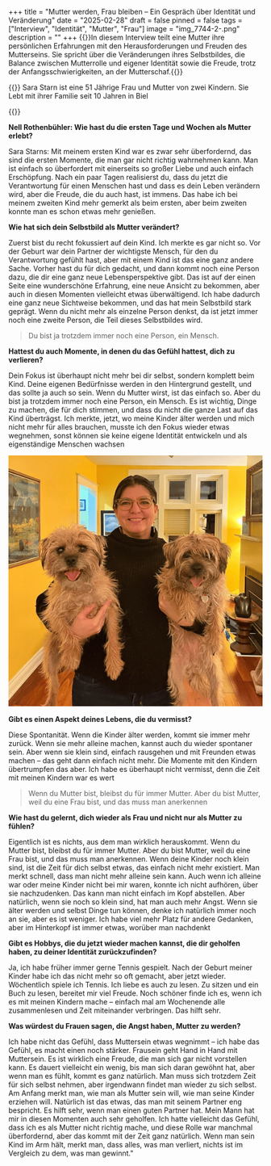 +++
title = "Mutter werden, Frau bleiben – Ein Gespräch über Identität und Veränderung"
date = "2025-02-28"
draft = false
pinned = false
tags = ["Interview", "Identität", "Mutter", "Frau"]
image = "img_7744-2-.png"
description = ""
+++
{{<lead>}}In diesem Interview teilt eine Mutter ihre persönlichen Erfahrungen mit den Herausforderungen und Freuden des Mutterseins. Sie spricht über die Veränderungen ihres Selbstbildes, die Balance zwischen Mutterrolle und eigener Identität sowie die Freude, trotz der Anfangsschwierigkeiten, an der Mutterschaf.{{<lead>}}

{{<box>}} Sara Starn ist eine 51 Jährige Frau und Mutter von zwei Kindern. Sie Lebt mit ihrer Familie seit 10 Jahren in Biel <!--StartFragment-->

{{<box>}}

<!--EndFragment-->



**Nell Rothenbühler: Wie hast du die ersten Tage und Wochen als Mutter erlebt?**

Sara Starns: Mit meinem ersten Kind war es zwar sehr überfordernd, das sind die ersten Momente, die man gar nicht richtig wahrnehmen kann. Man ist einfach so überfordert mit einerseits so großer Liebe und auch einfach Erschöpfung. Nach ein paar Tagen realisierst du, dass du jetzt die Verantwortung für einen Menschen hast und dass es dein Leben verändern wird, aber die Freude, die du auch hast, ist immens. Das habe ich bei meinem zweiten Kind mehr gemerkt als beim ersten, aber beim zweiten konnte man es schon etwas mehr genießen.

**Wie hat sich dein Selbstbild als Mutter verändert?**

Zuerst bist du recht fokussiert auf dein Kind. Ich merkte es gar nicht so. Vor der Geburt war dein Partner der wichtigste Mensch, für den du Verantwortung gefühlt hast, aber mit einem Kind ist das eine ganz andere Sache. Vorher hast du für dich gedacht, und dann kommt noch eine Person dazu, die dir eine ganz neue Lebensperspektive gibt. Das ist auf der einen Seite eine wunderschöne Erfahrung, eine neue Ansicht zu bekommen, aber auch in diesen Momenten vielleicht etwas überwältigend. Ich habe dadurch eine ganz neue Sichtweise bekommen, und das hat mein Selbstbild stark geprägt. Wenn du nicht mehr als einzelne Person denkst, da ist jetzt immer noch eine zweite Person, die Teil dieses Selbstbildes wird.

> Du bist ja trotzdem immer noch eine Person, ein Mensch.

**Hattest du auch Momente, in denen du das Gefühl hattest, dich zu verlieren?**

Dein Fokus ist überhaupt nicht mehr bei dir selbst, sondern komplett beim Kind. Deine eigenen Bedürfnisse werden in den Hintergrund gestellt, und das sollte ja auch so sein. Wenn du Mutter wirst, ist das einfach so. Aber du bist ja trotzdem immer noch eine Person, ein Mensch. Es ist wichtig, Dinge zu machen, die für dich stimmen, und dass du nicht die ganze Last auf das Kind überträgst. Ich merkte, jetzt, wo meine Kinder älter werden und mich nicht mehr für alles brauchen, musste ich den Fokus wieder etwas wegnehmen, sonst können sie keine eigene Identität entwickeln und als eigenständige Menschen wachsen

![Sara Starns (51 Jahre alt) In ihrem Wohnzimmer mit ihren zwei Hunden.](img_7744-1-.png)

**Gibt es einen Aspekt deines Lebens, die du vermisst?**

Diese Spontanität. Wenn die Kinder älter werden, kommt sie immer mehr zurück. Wenn sie mehr alleine machen, kannst auch du wieder spontaner sein. Aber wenn sie klein sind, einfach rausgehen und mit Freunden etwas machen – das geht dann einfach nicht mehr. Die Momente mit den Kindern übertrumpfen das aber. Ich habe es überhaupt nicht vermisst, denn die Zeit mit meinen Kindern war es wert

> Wenn du Mutter bist, bleibst du für immer Mutter. Aber du bist Mutter, weil du eine Frau bist, und das muss man anerkennen

**Wie hast du gelernt, dich wieder als Frau und nicht nur als Mutter zu fühlen?**

Eigentlich ist es nichts, aus dem man wirklich herauskommt. Wenn du Mutter bist, bleibst du für immer Mutter. Aber du bist Mutter, weil du eine Frau bist, und das muss man anerkennen. Wenn deine Kinder noch klein sind, ist die Zeit für dich selbst etwas, das einfach nicht mehr existiert. Man merkt schnell, dass man nicht mehr alleine sein kann. Auch wenn ich alleine war oder meine Kinder nicht bei mir waren, konnte ich nicht aufhören, über sie nachzudenken. Das kann man nicht einfach im Kopf abstellen. Aber natürlich, wenn sie noch so klein sind, hat man auch mehr Angst. Wenn sie älter werden und selbst Dinge tun können, denke ich natürlich immer noch an sie, aber es ist weniger. Ich habe viel mehr Platz für andere Gedanken, aber im Hinterkopf ist immer etwas, worüber man nachdenkt

**Gibt es Hobbys, die du jetzt wieder machen kannst, die dir geholfen haben, zu deiner Identität zurückzufinden?**

Ja, ich habe früher immer gerne Tennis gespielt. Nach der Geburt meiner Kinder habe ich das nicht mehr so oft gemacht, aber jetzt wieder. Wöchentlich spiele ich Tennis. Ich liebe es auch zu lesen. Zu sitzen und ein Buch zu lesen, bereitet mir viel Freude. Noch schöner finde ich es, wenn ich es mit meinen Kindern mache – einfach mal am Wochenende alle zusammenlesen und Zeit miteinander verbringen. Das hilft sehr.

**Was würdest du Frauen sagen, die Angst haben, Mutter zu werden?**

Ich habe nicht das Gefühl, dass Muttersein etwas wegnimmt – ich habe das Gefühl, es macht einen noch stärker. Frausein geht Hand in Hand mit Muttersein. Es ist wirklich eine Freude, die man sich gar nicht vorstellen kann. Es dauert vielleicht ein wenig, bis man sich daran gewöhnt hat, aber wenn man es fühlt, kommt es ganz natürlich. Man muss sich trotzdem Zeit für sich selbst nehmen, aber irgendwann findet man wieder zu sich selbst. Am Anfang merkt man, wie man als Mutter sein will, wie man seine Kinder erziehen will. Natürlich ist das etwas, das man mit seinem Partner eng bespricht. Es hilft sehr, wenn man einen guten Partner hat. Mein Mann hat mir in diesen Momenten auch sehr geholfen. Ich hatte vielleicht das Gefühl, dass ich es als Mutter nicht richtig mache, und diese Rolle war manchmal überfordernd, aber das kommt mit der Zeit ganz natürlich. Wenn man sein Kind im Arm hält, merkt man, dass alles, was man verliert, nichts ist im Vergleich zu dem, was man gewinnt."